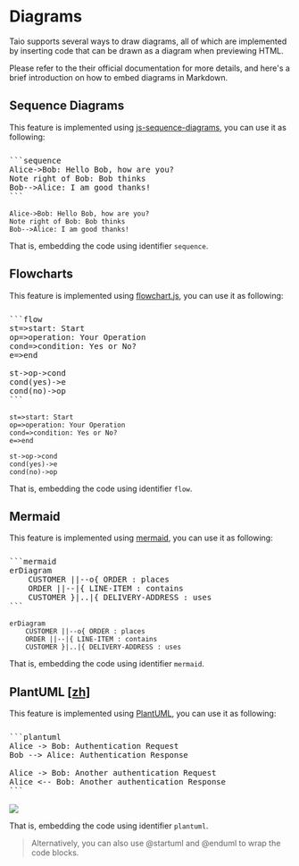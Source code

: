 # Diagrams

Taio supports several ways to draw diagrams, all of which are implemented by inserting code that can be drawn as a diagram when previewing HTML.

Please refer to the their official documentation for more details, and here's a brief introduction on how to embed diagrams in Markdown.

## Sequence Diagrams

This feature is implemented using [js-sequence-diagrams](https://bramp.github.io/js-sequence-diagrams/), you can use it as following:

<pre style="padding-top: 12px; padding-bottom: 2px">
```sequence
Alice->Bob: Hello Bob, how are you?
Note right of Bob: Bob thinks
Bob-->Alice: I am good thanks!
```
</pre>

```sequence
Alice->Bob: Hello Bob, how are you?
Note right of Bob: Bob thinks
Bob-->Alice: I am good thanks!
```

That is, embedding the code using identifier `sequence`.

## Flowcharts

This feature is implemented using [flowchart.js](http://flowchart.js.org/), you can use it as following:

<pre style="padding-top: 12px; padding-bottom: 2px">
```flow
st=>start: Start
op=>operation: Your Operation
cond=>condition: Yes or No?
e=>end

st->op->cond
cond(yes)->e
cond(no)->op
```
</pre>

```flow
st=>start: Start
op=>operation: Your Operation
cond=>condition: Yes or No?
e=>end

st->op->cond
cond(yes)->e
cond(no)->op
```

That is, embedding the code using identifier `flow`.

## Mermaid

This feature is implemented using [mermaid](https://mermaid-js.github.io/mermaid/#/), you can use it as following:

<pre style="padding-top: 12px; padding-bottom: 2px">
```mermaid
erDiagram
    CUSTOMER ||--o{ ORDER : places
    ORDER ||--|{ LINE-ITEM : contains
    CUSTOMER }|..|{ DELIVERY-ADDRESS : uses
```
</pre>

```mermaid
erDiagram
    CUSTOMER ||--o{ ORDER : places
    ORDER ||--|{ LINE-ITEM : contains
    CUSTOMER }|..|{ DELIVERY-ADDRESS : uses
```

That is, embedding the code using identifier `mermaid`.

## PlantUML [[zh]](https://ngawangtrinley.github.io/docs.taio.app/#/cn/editor/diagrams?id=plantuml)

This feature is implemented using [PlantUML](https://plantuml.com/), you can use it as following:

<pre style="padding-top: 12px; padding-bottom: 2px">
```plantuml
Alice -> Bob: Authentication Request
Bob --> Alice: Authentication Response

Alice -> Bob: Another authentication Request
Alice <-- Bob: Another authentication Response
```
</pre>

<img src="http://www.plantuml.com/plantuml/svg/SoWkIImgAStDuNBCoKnELT2rKt3AJx9IS2mjoKZDAybCJYp9pCzJ24ejB4qjBk42oYde0jM05MDHLLoGdrUSoeLkM5u-K5sHGY9MGw6ARNHryQb66EwGcfS2T300">

That is, embedding the code using identifier `plantuml`.

> Alternatively, you can also use @startuml and @enduml to wrap the code blocks.

